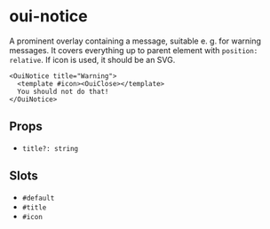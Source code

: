 # oui-notice

A prominent overlay containing a message, suitable e. g. for warning messages. It covers everything up to parent element with `position: relative`. If icon is used, it should be an SVG.

```vue
<OuiNotice title="Warning">
  <template #icon><OuiClose></template>
  You should not do that!
</OuiNotice>
```

## Props

- `title?: string`

## Slots

- `#default`
- `#title`
- `#icon`
